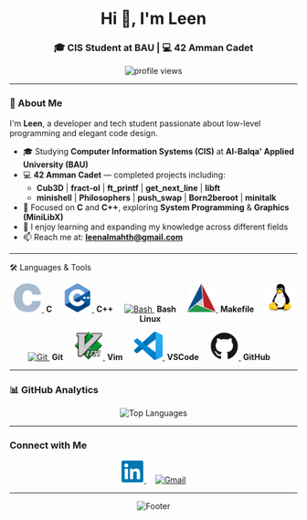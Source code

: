 <h1 align="center">Hi 👋, I'm Leen</h1>
<h3 align="center">🎓 CIS Student at BAU | 💻 42 Amman Cadet</h3>

<p align="center">
  <img src="https://komarev.com/ghpvc/?username=LeenAlmahthi&label=Profile%20views&color=0e75b6&style=flat" alt="profile views" />
</p>

---

### 🌠 About Me

I'm **Leen**, a developer and tech student passionate about low-level programming and elegant code design.

- 🎓 Studying **Computer Information Systems (CIS)** at **Al-Balqa' Applied University (BAU)**
- 💻 **42 Amman Cadet** — completed projects including:
  - **Cub3D** | **fract-ol** | **ft_printf** | **get_next_line** | **libft**
  - **minishell** | **Philosophers** | **push_swap** | **Born2beroot** | **minitalk**
- 🧠 Focused on **C** and **C++**, exploring **System Programming** & **Graphics (MiniLibX)**
- 💬 I enjoy learning and expanding my knowledge across different fields
- 📫 Reach me at: **leenalmahth@gmail.com**

---
🛠️ Languages & Tools
<p align="center">
  <a href="https://www.cprogramming.com/" target="_blank" rel="noreferrer">
    <img src="https://raw.githubusercontent.com/devicons/devicon/master/icons/c/c-original.svg" alt="C" width="50" height="50"/>
  </a>
  &nbsp;<strong>C</strong>&nbsp;&nbsp;&nbsp;&nbsp;
  <a href="https://www.w3schools.com/cpp/" target="_blank" rel="noreferrer">
    <img src="https://raw.githubusercontent.com/devicons/devicon/master/icons/cplusplus/cplusplus-original.svg" alt="C++" width="50" height="50"/>
  </a>
  &nbsp;<strong>C++</strong>&nbsp;&nbsp;&nbsp;&nbsp;
  <a href="https://www.gnu.org/software/bash/" target="_blank" rel="noreferrer">
    <img src="https://www.vectorlogo.zone/logos/gnu_bash/gnu_bash-icon.svg" alt="Bash" width="50" height="50"/>
  </a>
  &nbsp;<strong>Bash</strong>&nbsp;&nbsp;&nbsp;&nbsp;
  <a href="https://www.gnu.org/software/make/" target="_blank" rel="noreferrer">
    <img src="https://raw.githubusercontent.com/devicons/devicon/master/icons/cmake/cmake-original.svg" alt="Makefile" width="50" height="50"/>
  </a>
  &nbsp;<strong>Makefile</strong>&nbsp;&nbsp;&nbsp;&nbsp;
  <a href="https://www.linux.org/" target="_blank" rel="noreferrer">
    <img src="https://raw.githubusercontent.com/devicons/devicon/master/icons/linux/linux-original.svg" alt="Linux" width="50" height="50"/>
  </a>
  &nbsp;<strong>Linux</strong>&nbsp;&nbsp;&nbsp;&nbsp;
</p>
<p align="center">
  <a href="https://git-scm.com/" target="_blank" rel="noreferrer">
    <img src="https://www.vectorlogo.zone/logos/git-scm/git-scm-icon.svg" alt="Git" width="50" height="50"/>
  </a>
  &nbsp;<strong>Git</strong>&nbsp;&nbsp;&nbsp;&nbsp;
  <a href="https://www.vim.org/" target="_blank" rel="noreferrer">
    <img src="https://raw.githubusercontent.com/devicons/devicon/master/icons/vim/vim-original.svg" alt="Vim" width="50" height="50"/>
  </a>
  &nbsp;<strong>Vim</strong>&nbsp;&nbsp;&nbsp;&nbsp;
  <a href="https://code.visualstudio.com/" target="_blank" rel="noreferrer">
    <img src="https://raw.githubusercontent.com/devicons/devicon/master/icons/vscode/vscode-original.svg" alt="VSCode" width="50" height="50"/>
  </a>
  &nbsp;<strong>VSCode</strong>&nbsp;&nbsp;&nbsp;&nbsp;
  <a href="https://github.com/" target="_blank" rel="noreferrer">
    <img src="https://raw.githubusercontent.com/devicons/devicon/master/icons/github/github-original.svg" alt="GitHub" width="50" height="50"/>
  </a>
  &nbsp;<strong>GitHub</strong>&nbsp;&nbsp;&nbsp;&nbsp;
</p>

---

### 📊 GitHub Analytics

<p align="center">
  <img width="48%" src="https://github-readme-stats.vercel.app/api/top-langs/?username=LeenAlmahthi&layout=compact&theme=tokyonight&hide_border=true&langs_count=8" alt="Top Languages" />
</p>

---

### Connect with Me

<p align="center">
  <a href="https://www.linkedin.com/in/leen-almahthi-620629331" target="_blank">
    <img src="https://raw.githubusercontent.com/devicons/devicon/master/icons/linkedin/linkedin-original.svg" width="40" height="40" alt="LinkedIn"/>
  </a>
  &nbsp;&nbsp;&nbsp;
  <a href="https://mail.google.com/mail/?view=cm&fs=1&to=leenalmahth@gmail.com" target="_blank">
    <img src="https://skillicons.dev/icons?i=gmail" alt="Gmail" />
  </a>
</p>

---

<p align="center">
  <img src="https://capsule-render.vercel.app/api?type=waving&color=gradient&height=100&section=footer" alt="Footer"/>
</p>

